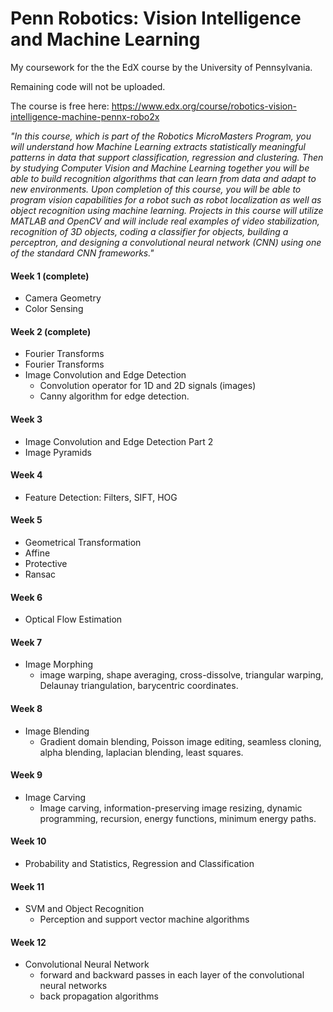 # Penn Robotics: Vision Intelligence and Machine Learning

My coursework for the the EdX course by the University of Pennsylvania.

Remaining code will not be uploaded.

The course is free here: https://www.edx.org/course/robotics-vision-intelligence-machine-pennx-robo2x

*"In this course, which is part of the Robotics MicroMasters Program, you will understand how Machine Learning extracts statistically meaningful patterns in data that support classification, regression and clustering. Then by studying Computer Vision and Machine Learning together you will be able to build recognition algorithms that can learn from data and adapt to new environments. Upon completion of this course, you will be able to program vision capabilities for a robot such as robot localization as well as object recognition using machine learning. Projects in this course will utilize MATLAB and OpenCV and will include real examples of video stabilization, recognition of 3D objects, coding a classifier for objects, building a perceptron, and designing a convolutional neural network (CNN) using one of the standard CNN frameworks."*

#### Week 1 (complete)
- Camera Geometry
- Color Sensing

#### Week 2 (complete)
- Fourier Transforms
- Fourier Transforms
- Image Convolution and Edge Detection
  - Convolution operator for 1D and 2D signals (images)
  - Canny algorithm for edge detection.

#### Week 3
- Image Convolution and Edge Detection Part 2
- Image Pyramids

#### Week 4
- Feature Detection: Filters, SIFT, HOG
​
#### Week 5
- Geometrical Transformation
- Affine
- Protective
- Ransac

#### Week 6
- Optical Flow Estimation

#### Week 7
- Image Morphing
  - image warping, shape averaging, cross-dissolve, triangular warping, Delaunay triangulation, barycentric coordinates.

#### Week 8
- Image Blending
  - Gradient domain blending, Poisson image editing, seamless cloning, alpha blending, laplacian blending, least squares.

#### Week 9
- Image Carving
  - Image carving, information-preserving image resizing, dynamic programming, recursion, energy functions, minimum energy paths.

#### Week 10
- Probability and Statistics, Regression and Classification

#### Week 11
- SVM and Object Recognition
  - Perception and support vector machine algorithms

#### Week 12
- Convolutional Neural Network
  - forward and backward passes in each layer of the convolutional neural networks
  - back propagation algorithms
